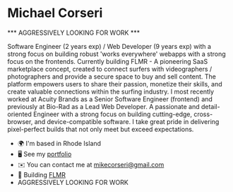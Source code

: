 Michael Corseri
================================

*** AGGRESSIVELY LOOKING FOR WORK ***

Software Engineer (2 years exp) / Web Developer (9 years exp) with a strong focus on building robust 'works everywhere' webapps with a strong focus on the frontends. Currently building FLMR - A pioneering SaaS marketplace concept, created to connect surfers with videographers / photographers and provide a secure space to buy and sell content. The platform empowers users to share their passion, monetize their skills, and create valuable connections within the surfing industry. I most recently worked at Acuity Brands as a Senior Software Engineer (frontend) and previously at Bio-Rad as a Lead Web Developer. A passionate and detail-oriented Engineer with a strong focus on building cutting-edge, cross-browser, and device-compatible software. I take great pride in delivering pixel-perfect builds that not only meet but exceed expectations.

* 🌍  I'm based in Rhode Island
* 🖥️  See my [portfolio](http://www.corseri.com)
* ✉️  You can contact me at [mikecorseri@gmail.com](mailto:mikecorseri@gmail.com)
* 🚀  Building [FLMR](http://www.flmr.app)
* AGGRESSIVELY LOOKING FOR WORK
